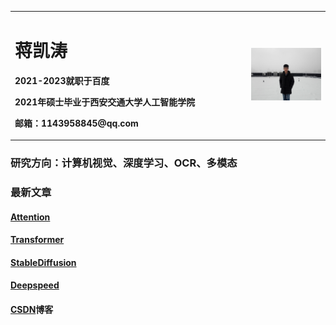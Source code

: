 <table border="0">
  <tr>
    <td width="75%">
      <h1>蒋凯涛</h1>
      <p><b>2021-2023就职于百度</b></p>
      <p><b>2021年硕士毕业于西安交通大学人工智能学院</b></p>
      <p><b>邮箱：1143958845@qq.com</b></p>
    </td>
    <td width="25%">
      <img src="/imgs/github2.jpg" width="100%">
    </td>
  </tr>
</table>

### 研究方向：计算机视觉、深度学习、OCR、多模态

### 最新文章

#### [Attention](blogs/llm/transformers/attention.md)
#### [Transformer](blogs/llm/transformers/transformer.md)
#### [StableDiffusion](blogs/llm/StableDiffusion/stable_diffusion.md)
#### [Deepspeed](blogs/llm/deepspeed/deepspeed.md)
#### [CSDN](https://mp.csdn.net/console/column/allColumnList)博客
